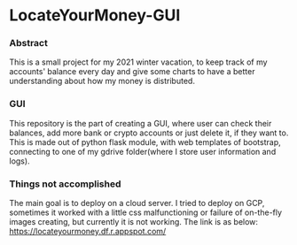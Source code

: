 # LocateYourMoney-GUI
### Abstract
This is a small project for my 2021 winter vacation, to keep track of my accounts' balance every day and give some charts to have a better understanding about how my money is distributed. 
### GUI
This repository is the part of creating a GUI, where user can check their balances, add more bank or crypto accounts or just delete it, if they want to.
This is made out of python flask module, with web templates of bootstrap, connecting to one of my gdrive folder(where I store user information and logs).
### Things not accomplished
The main goal is to deploy on a cloud server. I tried to deploy on GCP, sometimes it worked with a little css malfunctioning or failure of on-the-fly images creating, but currently it is not working. The link is as below:
https://locateyourmoney.df.r.appspot.com/
